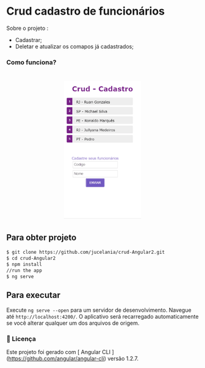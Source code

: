 
# Crud cadastro de funcionários
  
Sobre o projeto : 
- Cadastrar;
- Deletar e atualizar os comapos já cadastrados;


### Como funciona?

<h1 align="center">
    <img src="./crud.gif" alt="" width="40%" height="40%">
</h1>


## Para obter projeto

```
$ git clone https://github.com/jucelania/crud-Angular2.git
$ cd crud-Angular2
$ npm install
//run the app
$ ng serve
```
## Para executar 

Execute `ng serve --open` para um servidor de desenvolvimento. Navegue até `http://localhost:4200/`. O aplicativo será recarregado automaticamente se você alterar qualquer um dos arquivos de origem.

### 📝 Licença

Este projeto foi gerado com [ Angular CLI ] (https://github.com/angular/angular-cli) versão 1.2.7.






